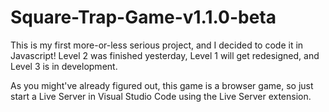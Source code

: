 # Square-Trap-Game-v1.1.0-beta
This is my first more-or-less serious project, and I decided to code it in Javascript! Level 2 was finished yesterday, Level 1 will get redesigned, and Level 3 is in development.

As you might've already figured out, this game is a browser game, so just start a Live Server in Visual Studio Code using the Live Server extension.
